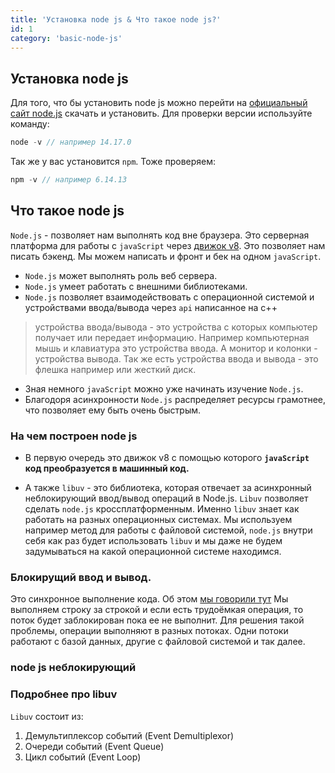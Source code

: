 ```yaml
---
title: 'Установка node js & Что такое node js?'
id: 1
category: 'basic-node-js'
---
```


 ##  Установка node js
 Для того, что бы установить node js можно перейти на <span className = 'link_nodeJs'>[официальный сайт node.js](https://nodejs.org/en/)</span> скачать и установить.
 Для проверки версии используйте команду:
 ```javaScript
 node -v // например 14.17.0
 ```
 Так же у вас установится `npm`. Тоже проверяем:
 ```javaScript
 npm -v // например 6.14.13
 ```
 ## Что такое node js

 `Node.js` - позволяет нам выполнять код вне браузера. Это серверная платформа для работы с `javaScript` через  <span className = 'link_nodeJs'> [движок v8](/js/under-the-hood-js/engine)</span>. Это позволяет нам писать бэкенд. Мы можем написать и фронт и бек на одном `javaScript`.

 * `Node.js` может выполнять роль веб сервера.
 * `Node.js` умеет работать с внешними библиотеками.
 * `Node.js` позволяет взаимодействовать с операционной системой и устройствами ввода/вывода через `api` написанное на c++
  >устройства ввода/вывода - это устройства с которых компьютер получает или передает информацию. Например компьютерная мышь и клавиатура это устройства ввода. А монитор и колонки - устройства вывода. Так же есть устройства ввода и вывода - это флешка например или жесткий диск.
 * Зная немного `javaScript` можно уже начинать изучение `Node.js`.
 * Благодоря асинхронности `Node.js` распределяет ресурсы грамотнее, что позволяет ему быть очень быстрым.

### На чем построен node js

* В первую очередь это движок v8 с помощью которого <b>`javaScript` код преобразуется в машинный код.</b>

* А также `libuv` - это библиотека, которая отвечает за асинхронный неблокирующий ввод/вывод операций в Node.js. `Libuv` позволяет сделать `node.js` кроссплатформенным. Именно `libuv` знает как работать на разных операционных системах. Мы используем например метод для работы с файловой системой, `node.js` внутри себя как раз будет использовать `libuv` и мы даже не будем задумываться на какой операционной системе находимся.

### Блокирущий ввод и вывод.
Это синхронное выполнение кода. Об этом <span className = 'link_nodeJs'>[мы говорили тут](js/advanced-js/ajax#синхронный-код) </span>
Мы выполняем строку за строкой и если есть трудоёмкая операция, то поток будет заблокирован пока ее не выполнит. Для решения такой проблемы, операции выполняют в разных потоках. Одни потоки работают с базой данных, другие с файловой системой и так далее.
### node js неблокирующий

### Подробнее про libuv

`Libuv` состоит из:
1. Демультиплексор событий (Event Demultiplexor)
2. Очереди событий (Event Queue)
3. Цикл событий (Event Loop) 


